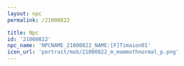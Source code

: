 ```yaml
---
layout: npc
permalink: /21000822

title: Npc
id: '21000822'
npc_name: 'NPCNAME_21000822_NAME:[F]Timaion01'
icon_url: 'portrait/mob/21000822_m_mammothnormal_p.png'
---
```

